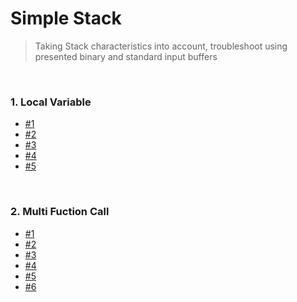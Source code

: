 # Simple Stack
> Taking Stack characteristics into account, troubleshoot using presented binary and standard input buffers

<br>

### 1. Local Variable
- [#1](https://github.com/by-roj/24_Simple-Stack/blob/main/Local-Variable/%231.md)
- [#2](https://github.com/by-roj/24_Simple-Stack/blob/main/Local-Variable/%232.md)
- [#3](https://github.com/by-roj/24_Simple-Stack/blob/main/Local-Variable/%233.md)
- [#4](https://github.com/by-roj/24_Simple-Stack/blob/main/Local-Variable/%234.md)
- [#5](https://github.com/by-roj/24_Simple-Stack/blob/main/Local-Variable/%235.md)

<br>

### 2. Multi Fuction Call
- [#1](https://github.com/by-roj/24_Simple-Stack/blob/main/Multi-Function-Call/%231.md)
- [#2](https://github.com/by-roj/24_Simple-Stack/blob/main/Multi-Function-Call/%232.md)
- [#3](https://github.com/by-roj/24_Simple-Stack/blob/main/Multi-Function-Call/%233.md)
- [#4](https://github.com/by-roj/24_Simple-Stack/blob/main/Multi-Function-Call/%234.md)
- [#5](https://github.com/by-roj/24_Simple-Stack/blob/main/Multi-Function-Call/%235.md)
- [#6](https://github.com/by-roj/24_Simple-Stack/blob/main/Multi-Function-Call/%236.md)
